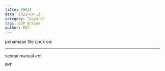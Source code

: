 ```yaml
---
title: 49613
date: 2021-04-13
category: Tanya-SC
tags: DJP Online
author: PNT
---
```


penamaan file unuk eoi

---

sesuai manual eoi

`PNT`
